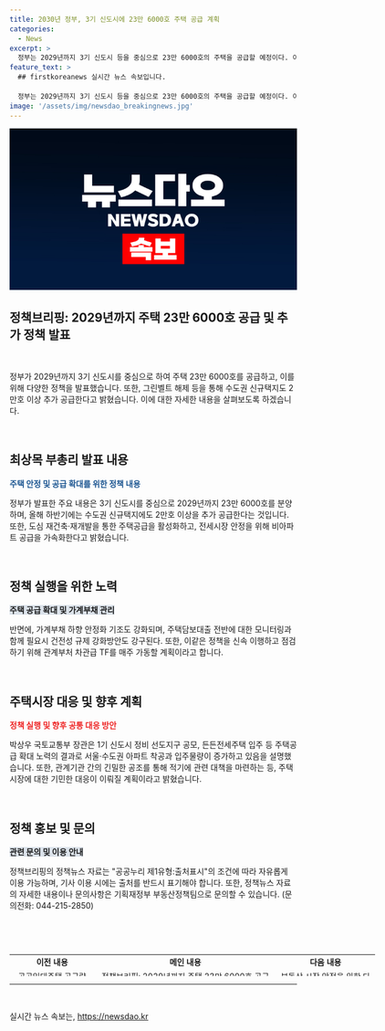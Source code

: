 ```yaml
---
title: 2030년 정부, 3기 신도시에 23만 6000호 주택 공급 계획
categories:
  - News
excerpt: >
  정부는 2029년까지 3기 신도시 등을 중심으로 23만 6000호의 주택을 공급할 예정이다. 이에 추가로 올해 하반기 그린벨트 해제를 통해 수도권에 2만호 이상의 택지를 추가 공급할 계획이다. 이를 통해 주택시장 안정을 위한 다양한 정책을 펼치고, 청년 및 무주택 서민들을 위한 안정된 주택 환경을 조성할 것으로 예상된다.
feature_text: >
  ## firstkoreanews 실시간 뉴스 속보입니다.

  정부는 2029년까지 3기 신도시 등을 중심으로 23만 6000호의 주택을 공급할 예정이다. 이에 추가로 올해 하반기 그린벨트 해제를 통해 수도권에 2만호 이상의 택지를 추가 공급할 계획이다. 이를 통해 주택시장 안정을 위한 다양한 정책을 펼치고, 청년 및 무주택 서민들을 위한 안정된 주택 환경을 조성할 것으로 예상된다.
image: '/assets/img/newsdao_breakingnews.jpg'
---
```


<p><img src="/assets/img/newsdao_breakingnews.jpg" alt="firstkoreanews 속보" /></p>

<h2 data-ke-size="size26">정책브리핑: 2029년까지 주택 23만 6000호 공급 및 추가 정책 발표</h2>

<p data-ke-size="size16">&nbsp;</p>

<p>정부가 2029년까지 3기 신도시를 중심으로 하여 주택 23만 6000호를 공급하고, 이를 위해 다양한 정책을 발표했습니다. 또한, 그린벨트 해제 등을 통해 수도권 신규택지도 2만호 이상 추가 공급한다고 밝혔습니다. 이에 대한 자세한 내용을 살펴보도록 하겠습니다.</p>

<p data-ke-size="size16">&nbsp;</p>

<h2 data-ke-size="size24">최상목 부총리 발표 내용</h2>

<p data-ke-size="size16"><b><span style="color: #1a5490;">주택 안정 및 공급 확대를 위한 정책 내용</span></b></p>

<p>정부가 발표한 주요 내용은 3기 신도시를 중심으로 2029년까지 23만 6000호를 분양하며, 올해 하반기에는 수도권 신규택지에도 2만호 이상을 추가 공급한다는 것입니다. 또한, 도심 재건축·재개발을 통한 주택공급을 활성화하고, 전세시장 안정을 위해 비아파트 공급을 가속화한다고 밝혔습니다.</p>

<p data-ke-size="size16">&nbsp;</p>

<h2 data-ke-size="size24">정책 실행을 위한 노력</h2>

<p data-ke-size="size16"><b><span style="background-color: #21538527;">주택 공급 확대 및 가계부채 관리</span></b></p>

<p>반면에, 가계부채 하향 안정화 기조도 강화되며, 주택담보대출 전반에 대한 모니터링과 함께 필요시 건전성 규제 강화방안도 강구된다. 또한, 이같은 정책을 신속 이행하고 점검하기 위해 관계부처 차관급 TF를 매주 가동할 계획이라고 합니다.   </p>

<p data-ke-size="size16">&nbsp;</p>

<h2 data-ke-size="size24">주택시장 대응 및 향후 계획</h2>

<p data-ke-size="size16"><b><span style="color: #ee2323;">정책 실행 및 향후 공통 대응 방안</span></b></p>

<p>박상우 국토교통부 장관은 1기 신도시 정비 선도지구 공모, 든든전세주택 입주 등 주택공급 확대 노력의 결과로 서울·수도권 아파트 착공과 입주물량이 증가하고 있음을 설명했습니다. 또한, 관계기관 간의 긴밀한 공조를 통해 적기에 관련 대책을 마련하는 등, 주택시장에 대한 기민한 대응이 이뤄질 계획이라고 밝혔습니다.</p>

<p data-ke-size="size16">&nbsp;</p>

<h2 data-ke-size="size24">정책 홍보 및 문의</h2>

<p data-ke-size="size16"><b><span style="background-color: #21538527;">관련 문의 및 이용 안내</span></b></p>

<p>정책브리핑의 정책뉴스 자료는 "공공누리 제1유형:출처표시"의 조건에 따라 자유롭게 이용 가능하며, 기사 이용 시에는 출처를 반드시 표기해야 합니다. 또한, 정책뉴스 자료의 자세한 내용이나 문의사항은 기획재정부 부동산정책팀으로 문의할 수 있습니다. (문의전화: 044-215-2850)</p>

<p data-ke-size="size16">&nbsp;</p>

<p data-ke-size="size16">&nbsp;</p>

<table style="width: 641px; height: 38px; margin-left: auto; margin-right: auto;" border="0">
<tbody>
<tr>
<td style="text-align: center; height: 17px;"><b>이전 내용</b></td>
<td style="text-align: center; height: 17px;"><b>메인 내용</b></td>
<td style="text-align: center; height: 17px;"><b>다음 내용</b></td>
</tr>
<tr>
<td style="text-align: center; height: 17px;">공공임대주택 공급량 대폭 확대</td>
<td style="text-align: center; height: 17px;">정책브리핑: 2029년까지 주택 23만 6000호 공급 및 추가 정책 발표</td>
<td style="text-align: center; height: 17px;">부동산 시장 안정을 위한 다양한 조치</td>
</tr>
</tbody>
</table>

<hr>

<p data-ke-size="size16">&nbsp;</p>
실시간 뉴스 속보는, <a href="https://newsdao.kr" rel="dofollow">https://newsdao.kr</a>


